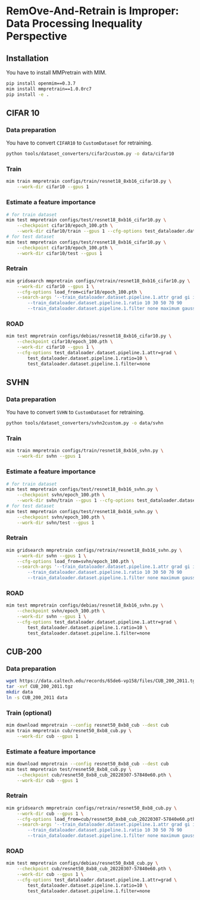 # **RemOve-And-Retrain** is Improper: Data Processing Inequality Perspective

## Installation

You have to install MMPretrain with MIM.

```bash
pip install openmim==0.3.7
mim install mmpretrain==1.0.0rc7
pip install -e .
```

## CIFAR 10

### Data preparation

You have to convert `CIFAR10` to `CustomDataset` for retraining.

```bash
python tools/dataset_converters/cifar2custom.py -o data/cifar10
```

### Train

```bash
mim train mmpretrain configs/train/resnet18_8xb16_cifar10.py \
    --work-dir cifar10 --gpus 1
```

### Estimate a feature importance

```bash
# for train dataset
mim test mmpretrain configs/test/resnet18_8xb16_cifar10.py \
    --checkpoint cifar10/epoch_100.pth \
    --work-dir cifar10/train --gpus 1 --cfg-options test_dataloader.dataset.test_mode=False
# for test dataset
mim test mmpretrain configs/test/resnet18_8xb16_cifar10.py \
    --checkpoint cifar10/epoch_100.pth \
    --work-dir cifar10/test --gpus 1
```

### Retrain

```bash
mim gridsearch mmpretrain configs/retrain/resnet18_8xb16_cifar10.py \
    --work-dir cifar10 --gpus 1 \
    --cfg-options load_from=cifar10/epoch_100.pth \
    --search-args '--train_dataloader.dataset.pipeline.1.attr grad gi ig sg vg gc sobl rand
        --train_dataloader.dataset.pipeline.1.ratio 10 30 50 70 90
        --train_dataloader.dataset.pipeline.1.filter none maximum gaussian'
```

### ROAD

```bash
mim test mmpretrain configs/debias/resnet18_8xb16_cifar10.py \
    --checkpoint cifar10/epoch_100.pth \
    --work-dir cifar10 --gpus 1 \
    --cfg-options test_dataloader.dataset.pipeline.1.attr=grad \
        test_dataloader.dataset.pipeline.1.ratio=10 \
        test_dataloader.dataset.pipeline.1.filter=none
```

## SVHN

### Data preparation

You have to convert `SVHN` to `CustomDataset` for retraining.

```bash
python tools/dataset_converters/svhn2custom.py -o data/svhn
```

### Train

```bash
mim train mmpretrain configs/train/resnet18_8xb16_svhn.py \
    --work-dir svhn --gpus 1
```

### Estimate a feature importance

```bash
# for train dataset
mim test mmpretrain configs/test/resnet18_8xb16_svhn.py \
    --checkpoint svhn/epoch_100.pth \
    --work-dir svhn/train --gpus 1 --cfg-options test_dataloader.dataset.test_mode=False
# for test dataset
mim test mmpretrain configs/test/resnet18_8xb16_svhn.py \
    --checkpoint svhn/epoch_100.pth \
    --work-dir svhn/test --gpus 1
```

### Retrain

```bash
mim gridsearch mmpretrain configs/retrain/resnet18_8xb16_svhn.py \
    --work-dir svhn --gpus 1 \
    --cfg-options load_from=svhn/epoch_100.pth \
    --search-args '--train_dataloader.dataset.pipeline.1.attr grad gi ig sg vg gc sobl rand
        --train_dataloader.dataset.pipeline.1.ratio 10 30 50 70 90
        --train_dataloader.dataset.pipeline.1.filter none maximum gaussian'
```

### ROAD

```bash
mim test mmpretrain configs/debias/resnet18_8xb16_svhn.py \
    --checkpoint svhn/epoch_100.pth \
    --work-dir svhn --gpus 1 \
    --cfg-options test_dataloader.dataset.pipeline.1.attr=grad \
        test_dataloader.dataset.pipeline.1.ratio=10 \
        test_dataloader.dataset.pipeline.1.filter=none
```

## CUB-200

### Data preparation

```bash
wget https://data.caltech.edu/records/65de6-vp158/files/CUB_200_2011.tgz
tar -xvf CUB_200_2011.tgz
mkdir data
ln -s CUB_200_2011 data
```

### Train (optional)

```bash
mim download mmpretrain --config resnet50_8xb8_cub --dest cub
mim train mmpretrain cub/resnet50_8xb8_cub.py \
    --work-dir cub --gpus 1
```

### Estimate a feature importance

```bash
mim download mmpretrain --config resnet50_8xb8_cub --dest cub
mim test mmpretrain test/resnet50_8xb8_cub.py \
    --checkpoint cub/resnet50_8xb8_cub_20220307-57840e60.pth \
    --work-dir cub --gpus 1
```

### Retrain

```bash
mim gridsearch mmpretrain configs/retrain/resnet50_8xb8_cub.py \
    --work-dir cub --gpus 1 \
    --cfg-options load_from=cub/resnet50_8xb8_cub_20220307-57840e60.pth \
    --search-args '--train_dataloader.dataset.pipeline.1.attr grad gi ig sg vg gc sobl rand
        --train_dataloader.dataset.pipeline.1.ratio 10 30 50 70 90
        --train_dataloader.dataset.pipeline.1.filter none maximum gaussian'
```

### ROAD

```bash
mim test mmpretrain configs/debias/resnet50_8xb8_cub.py \
    --checkpoint cub/resnet50_8xb8_cub_20220307-57840e60.pth \
    --work-dir cub --gpus 1 \
    --cfg-options test_dataloader.dataset.pipeline.1.attr=grad \
        test_dataloader.dataset.pipeline.1.ratio=10 \
        test_dataloader.dataset.pipeline.1.filter=none
```

